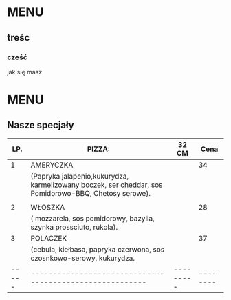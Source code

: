# MENU

## treśc



### cześć 



jak się masz 

# MENU
## Nasze specjały


|LP. | PIZZA:                                                       |32 CM| Cena|
|-----|--------------------------------------------------------|---------|--------|
|1    |AMERYCZKA                                             |           |     34|
|      |(Papryka  jalapenio,kukurydza, karmelizowany boczek, ser cheddar, sos Pomidorowo-BBQ, Chetosy serowe). |    |   |
|||||
|2    |WŁOSZKA                                                  |            |    28| |    
|     |( mozzarela, sos pomidorowy, bazylia, szynka prossciuto, rukola).|  |  |  
|3    |POLACZEK 	                                        |          |      37|
|      |(cebula, kiełbasa, papryka czerwona, sos czosnkowo-serowy, kukurydza.                          |           |        |
|-----|--------------------------------------------------------|---------|--------|
